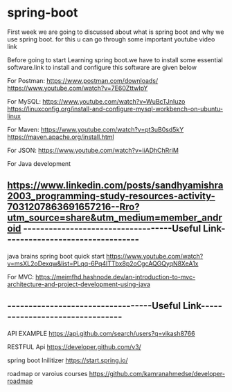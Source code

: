 # spring-boot

First week we are going to discussed about what is spring boot and why we use spring boot.
for this u can go through some important youtube video link

Before going to start Learning spring boot.we have to install some essential software.link
to install and configure this software are given below

For Postman: https://www.postman.com/downloads/ https://www.youtube.com/watch?v=7E60ZttwIpY

For MySQL: https://www.youtube.com/watch?v=WuBcTJnIuzo https://linuxconfig.org/install-and-configure-mysql-workbench-on-ubuntu-linux

For Maven: https://www.youtube.com/watch?v=pt3uB0sd5kY https://maven.apache.org/install.html

For JSON: https://www.youtube.com/watch?v=iiADhChRriM

For Java development

https://www.linkedin.com/posts/sandhyamishra2003_programming-study-resources-activity-7031207863691657216--Rro?utm_source=share&utm_medium=member_android
-----------------------------------Useful Link--------------------------------
------------------------------------------------------------------------------
java brains spring boot quick start
https://www.youtube.com/watch?v=msXL2oDexqw&list=PLqq-6Pq4lTTbx8p2oCgcAQGQyqN8XeA1x


For MVC:
https://meimfhd.hashnode.dev/an-introduction-to-mvc-architecture-and-project-development-using-java

----------------------------------Useful Link--------------------------------
----------------------------------------------------------------------------

API EXAMPLE
https://api.github.com/search/users?q=vikash8766


RESTFUL Api 
https://developer.github.com/v3/

spring boot Inilitizer
https://start.spring.io/

roadmap or varoius courses 
https://github.com/kamranahmedse/developer-roadmap
